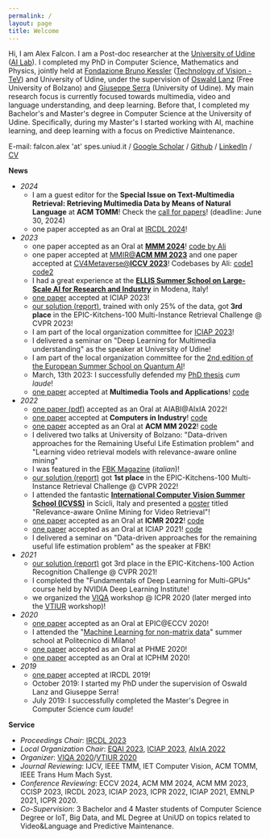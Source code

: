 ```yaml
---
permalink: /
layout: page
title: Welcome
---
```


Hi, I am Alex Falcon. I am a Post-doc researcher at the [University of Udine](https://www.uniud.it/it) ([AI Lab](http://ailab.uniud.it/)). I completed my PhD in Computer Science, Mathematics and Physics, jointly held at [Fondazione Bruno Kessler](https://www.fbk.eu/it/) ([Technology of Vision - TeV](https://tev.fbk.eu/)) and University of Udine, under the supervision of [Oswald Lanz](https://www.unibz.it/it/faculties/engineering/academic-staff/person/46208-oswald-lanz) (Free University of Bolzano) and [Giuseppe Serra](https://people.uniud.it/page/giuseppe.serra) (University of Udine). My main research focus is currently focused towards multimedia, video and language understanding, and deep learning. Before that, I completed my Bachelor's and Master's degree in Computer Science at the University of Udine. Specifically, during my Master's I started working with AI, machine learning, and deep learning with a focus on Predictive Maintenance.

E-mail: falcon.alex 'at' spes.uniud.it / [Google Scholar](https://scholar.google.com/citations?user=sHPhexYAAAAJ&hl=it) / [Github](https://github.com/aranciokov) / [LinkedIn](https://www.linkedin.com/in/alex-falcon-9b1a231a3) / [CV](https://github.com/aranciokov/aranciokov.github.io/blob/master/CV-1.pdf)

**News**
* _2024_
  * I am a guest editor for the **Special Issue on Text-Multimedia Retrieval: Retrieving Multimedia Data by Means of Natural Language** at **ACM TOMM**! Check the [call for papers](https://dl.acm.org/pb-assets/static_journal_pages/tomm/pdf/ACM_SI_Text_Multimedia_Retrieval-1708635324153.pdf)! (deadline: June 30, 2024)
  * one paper accepted as an Oral at [IRCDL 2024](https://ceur-ws.org/Vol-3643/paper17.pdf)!
* _2023_
  * one paper accepted as an Oral at [**MMM 2024**](https://link.springer.com/chapter/10.1007/978-3-031-53311-2_35)! [code by Ali](https://github.com/aliabdari/NLP_to_rank_artistic_Metaverses)
  * one paper accepted at [MMIR@**ACM MM 2023**](https://dl.acm.org/doi/abs/10.1145/3606040.3617445) and one paper accepted at [CV4Metaverse@**ICCV 2023**](https://openaccess.thecvf.com/content/ICCV2023W/CV4Metaverse/html/Abdari_FArMARe_a_Furniture-Aware_Multi-Task_Methodology_for_Recommending_Apartments_Based_on_ICCVW_2023_paper.html)! Codebases by Ali: [code1](https://github.com/aliabdari/Metaverse_Retrieval) [code2](https://github.com/aliabdari/FArMARe)
  * I had a great experience at the **[ELLIS Summer School on Large-Scale AI for Research and Industry](https://www.ellis.unimore.it/summer-school/)** in Modena, Italy!
  * [one paper](https://link.springer.com/chapter/10.1007/978-3-031-43153-1_16) accepted at ICIAP 2023!
  * [our solution (report)](https://arxiv.org/abs/2306.15445), trained with only 25\% of the data, got **3rd place** in the EPIC-Kitchens-100 Multi-Instance Retrieval Challenge @ CVPR 2023!
  * I am part of the local organization committee for [ICIAP 2023](https://iciap2023.org/)!
  * I delivered a seminar on "Deep Learning for Multimedia understanding" as the speaker at University of Udine!
  * I am part of the local organization committee for the [2nd edition of the European Summer School on Quantum AI](http://eqai.eu/)!
  * March, 13th 2023: I successfully defended my [PhD thesis](https://air.uniud.it/handle/11390/1252364) _cum laude_!
  * [one paper](https://link.springer.com/article/10.1007/s11042-023-14333-0) accepted at **Multimedia Tools and Applications**! [code](https://github.com/aranciokov/MT-VideoQA)
* _2022_
  * [one paper (pdf)](https://ceur-ws.org/Vol-3463/paper2.pdf) accepted as an Oral at AIABI@AIxIA 2022!
  * [one paper](https://www.sciencedirect.com/science/article/abs/pii/S0166361522001592) accepted at **Computers in Industry**! [code](https://github.com/aranciokov/NTM-For-RULEstimation)
  * [one paper](https://dl.acm.org/doi/abs/10.1145/3503161.3548365) accepted as an Oral at **ACM MM 2022**! [code](https://github.com/aranciokov/FSMMDA_VideoRetrieval)
  * I delivered two talks at University of Bolzano: "Data-driven approaches for the Remaining Useful Life Estimation problem" and "Learning video retrieval models with relevance-aware online mining"
  * I was featured in the [FBK Magazine](https://magazine.fbk.eu/it/news/un-riconoscimento-internazionale-per-la-comprensione-semantica-di-video/) (_italian_)!
  * [our solution (report)](https://arxiv.org/abs/2206.10903) got **1st place** in the EPIC-Kitchens-100 Multi-Instance Retrieval Challenge @ CVPR 2022!
  * I attended the fantastic **[International Computer Vision Summer School (ICVSS)](https://iplab.dmi.unict.it/icvss2022/)** in Scicli, Italy and presented a [poster](https://github.com/aranciokov/aranciokov.github.io/blob/master/poster_ICVSS-1.pdf) titled "Relevance-aware Online Mining for Video Retrieval"!
  * [one paper](https://dl.acm.org/doi/abs/10.1145/3512527.3531395) accepted as an Oral at **ICMR 2022**! [code](https://github.com/aranciokov/RelevanceMargin-ICMR22)
  * [one paper](https://link.springer.com/chapter/10.1007/978-3-031-06433-3_16) accepted as an Oral at ICIAP 2021! [code](https://github.com/aranciokov/ranp)
  * I delivered a seminar on "Data-driven approaches for the remaining useful life estimation problem" as the speaker at FBK!
* _2021_
  * [our solution (report)](https://arxiv.org/abs/2110.02902) got 3rd place in the EPIC-Kitchens-100 Action Recognition Challenge @ CVPR 2021!
  * I completed the "Fundamentals of Deep Learning for Multi-GPUs" course held by NVIDIA Deep Learning Institute!
  * we organized the [VIQA](https://sites.google.com/view/viqa2020) workshop @ ICPR 2020 (later merged into the [VTIUR](https://sites.google.com/view/vtiur2020/) workshop)!
* _2020_
  * [one paper](https://link.springer.com/chapter/10.1007/978-3-030-66415-2_33) accepted as an Oral at EPIC@ECCV 2020!
  * I attended the "[Machine Learning for non-matrix data](https://boracchi.faculty.polimi.it/teaching/Non-Matrix.htm)" summer school at Politecnico di Milano!
  * [one paper](http://www.papers.phmsociety.org/index.php/phme/article/view/1227) accepted as an Oral at PHME 2020!
  * [one paper](https://ieeexplore.ieee.org/document/9187043) accepted as an Oral at ICPHM 2020!
* _2019_
  * [one paper](https://link.springer.com/chapter/10.1007/978-3-030-39905-4_7) accepted at IRCDL 2019!
  * October 2019: I started my PhD under the supervision of Oswald Lanz and Giuseppe Serra!
  * July 2019: I successfully completed the Master's Degree in Computer Science _cum laude_!

**Service**
* _Proceedings Chair_: [IRCDL 2023](https://ceur-ws.org/Vol-3365/)
* _Local Organization Chair_: [EQAI 2023](http://eqai.eu/), [ICIAP 2023](https://iciap2023.org/), [AIxIA 2022](https://aixia2022.uniud.it/)
* _Organizer_: [VIQA 2020](https://sites.google.com/view/viqa2020)/[VTIUR 2020](https://sites.google.com/view/vtiur2020)
* _Journal Reviewing_: IJCV, IEEE TMM, IET Computer Vision, ACM TOMM, IEEE Trans Hum Mach Syst.
* _Conference Reviewing_: ECCV 2024, ACM MM 2024, ACM MM 2023, CCISP 2023, IRCDL 2023, ICIAP 2023, ICPR 2022, ICIAP 2021, EMNLP 2021, ICPR 2020.
* _Co-Supervision_: 3 Bachelor and 4 Master students of Computer Science Degree or IoT, Big Data, and ML Degree at UniUD on topics related to Video&Language and Predictive Maintenance.
